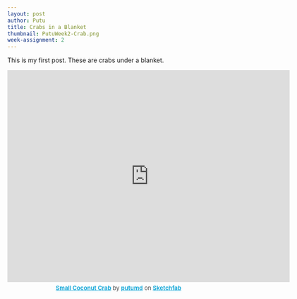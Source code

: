 ```yaml
---
layout: post
author: Putu
title: Crabs in a Blanket
thumbnail: PutuWeek2-Crab.png
week-assignment: 2
---
```


This is my first post. These are crabs under a blanket.

<div align="center">
<div class="sketchfab-embed-wrapper"><iframe width="640" height="480" src="https://sketchfab.com/models/e843f39b44474df49e30affc7e166902/embed" frameborder="0" allowvr allowfullscreen mozallowfullscreen="true" webkitallowfullscreen="true" onmousewheel=""></iframe>

<p style="font-size: 13px; font-weight: normal; margin: 5px; color: #4A4A4A;">
    <a href="https://sketchfab.com/models/e843f39b44474df49e30affc7e166902?utm_medium=embed&utm_source=website&utm_campain=share-popup" target="_blank" style="font-weight: bold; color: #1CAAD9;">Small Coconut Crab</a>
    by <a href="https://sketchfab.com/putumd?utm_medium=embed&utm_source=website&utm_campain=share-popup" target="_blank" style="font-weight: bold; color: #1CAAD9;">putumd</a>
    on <a href="https://sketchfab.com?utm_medium=embed&utm_source=website&utm_campain=share-popup" target="_blank" style="font-weight: bold; color: #1CAAD9;">Sketchfab</a>
</p>
</div>
</div>